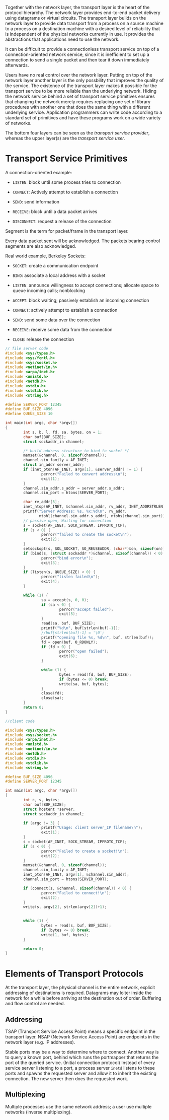 Together with the network layer, the transport layer is the heart of the protocol hierarchy. The network layer provides end-to-end packet delivery using datagrams or virtual circuits. The transport layer builds on the network layer to provide data transport from a process on a source machine to a process on a destination machine with a desired level of reliability that is independent of the physical networks currently in use. It provides the abstractions that applications need to use the network.

 It can be difficult to provide a connectionless transport service on top of a connection-oriented network service, since it is inefficient to set up a connection to send a single packet and then tear it down immediately afterwards. 
 
 Users have no real control over  the network layer.  Putting on top of the network layer another layer is the only possbility that improves the quality of the service. The existence of the transport layer makes it possible for the transport service to be more reliable than the underlying network.  Hiding the network service behind a set of transport service primitives ensures that changing the network merely requires replacing one set of library procedures with another one that does the same thing with a different underlying service. Application programmers can write code according to a standard set of primitives and have these programs work on a wide variety of networks.

The bottom four layers can be seen as the _transport service provider_, whereas the upper layer(s) are the _transport service user_. 

# Transport Service Primitives

A connection-oriented example:

- `LISTEN`: block until some process tries to connection

- `CONNECT`: Actively attempt to establish a connection

- `SEND`: send information

- `RECEIVE`: block until a data packet arrives

- `DISCONNECT`: request a release of the connection

Segment is the term for packet/frame in the transport layer.

Every data packet sent will be acknowledged. The packets bearing control segments are also acknowledged.

Real world example, Berkeley Sockets:

- `SOCKET`: create a communication endpoint

- `BIND`: associate a local address with a socket

- `LISTEN`: announce willingness to accept connections; allocate space to queue incoming calls; nonblocking

- `ACCEPT`: block waiting; passively establish an incoming connection

- `CONNECT`: actively attempt to establish a connection

- `SEND`: send some data over the connection

- `RECEIVE`: receive some data from the connection

- `CLOSE`: release the connection

```c
// file server code
#include <sys/types.h>
#include <sys/fcntl.h>
#include <sys/socket.h>
#include <netinet/in.h>
#include <arpa/inet.h>
#include <unistd.h>
#include <netdb.h>
#include <stdio.h>
#include <stdlib.h>
#include <string.h>

#define SERVER_PORT 12345
#define BUF_SIZE 4096
#define QUEUE_SIZE 10

int main(int argc, char *argv[])
{
        int s, b, l, fd, sa, bytes, on = 1;
        char buf[BUF_SIZE];
        struct sockaddr_in channel;

        /* build address structure to bind to socket */
        memset(&channel, 0, sizeof(channel));
        channel.sin_family = AF_INET;
        struct in_addr server_addr;
        if (inet_pton(AF_INET, argv[1], &server_addr) != 1) {
                perror("Failed to convert address\n");
                exit(1);
        }
        channel.sin_addr.s_addr = server_addr.s_addr;
        channel.sin_port = htons(SERVER_PORT);

        char rv_addr[5];
        inet_ntop(AF_INET, &channel.sin_addr, rv_addr, INET_ADDRSTRLEN);
        printf("Server Address: %s, %x:%d\n", rv_addr,
               ntohl(channel.sin_addr.s_addr), ntohs(channel.sin_port));
        // passive open, Waiting for connection
        s = socket(AF_INET, SOCK_STREAM, IPPROTO_TCP);
        if (s < 0) {
                perror("failed to create the socket\n");
                exit(2);
        }
        setsockopt(s, SOL_SOCKET, SO_REUSEADDR, (char*)&on, sizeof(on));
        if (bind(s, (struct sockaddr *)&channel, sizeof(channel)) < 0) {
                perror("bind error\n");
                exit(3);
        }
        if (listen(s, QUEUE_SIZE) < 0) {
                perror("listen failed\n");
                exit(4);
        }

        while (1) {
                sa = accept(s, 0, 0);
                if (sa < 0) {
                        perror("accept failed");
                        exit(5);
                }
                read(sa, buf, BUF_SIZE);
                printf("%d\n", buf[strlen(buf)-1]);
                //buf[strlen(buf)-1] = '\0';
                printf("opening file %s, %d\n", buf, strlen(buf));
                fd = open(buf, O_RDONLY);
                if (fd < 0) {
                        perror("open failed");
                        exit(6);
                }

                while (1) {
                        bytes = read(fd, buf, BUF_SIZE);
                        if (bytes <= 0) break;
                        write(sa, buf, bytes);
                }
                close(fd);
                close(sa);
        }
        return 0;
}

```

```c
//client code

#include <sys/types.h>
#include <sys/socket.h>
#include <arpa/inet.h>
#include <unistd.h>
#include <netinet/in.h>
#include <netdb.h>
#include <stdio.h>
#include <stdlib.h>
#include <string.h>

#define BUF_SIZE 4096
#define SERVER_PORT 12345

int main(int argc, char *argv[])
{
        int c, s, bytes;
        char buf[BUF_SIZE];
        struct hostent *server;
        struct sockaddr_in channel;

        if (argc != 3) {
                printf("Usage: client server_IP filename\n");
                exit(1);
        }
        s = socket(AF_INET, SOCK_STREAM, IPPROTO_TCP);
        if (s < 0) {
                perror("Failed to create a socket!\n");
                exit(2);
        }
        memset(&channel, 0, sizeof(channel));
        channel.sin_family = AF_INET;
        inet_pton(AF_INET, argv[1], &channel.sin_addr);
        channel.sin_port = htons(SERVER_PORT);

        if (connect(s, &channel, sizeof(channel)) < 0) {
                perror("Failed to connect!\n");
                exit(2);
        }
        write(s, argv[2], strlen(argv[2])+1);
        

        while (1) {
                bytes = read(s, buf, BUF_SIZE);
                if (bytes <= 0) break;
                write(1, buf, bytes);
        }

        return 0;
}

```

# Elements of Transport Protocols


At the transport layer, the physical channel is the entire network, explicit addressing of destinations is required. Datagrams may loiter inside the network for a while before arriving at the destination out of order. Buffering and flow control are needed.

## Addressing

TSAP (Transport Service Access Point) means a specific endpoint in the transport layer. NSAP (Network Service Access Point) are endpoints in the network layer (e.g. IP addresses).

Stable ports may be a way to determine where to connect. Another way is to query a known port, behind which runs the portmapper that returns the port of the queried service. (Initial connection protocol) Instead of every service server listening to a port, a process server `inetd` listens to these ports and spawns the requested server and allow it to inherit the existing connection. The new server then does the requested work.

## Multiplexing

Multiple processes use the same network address; a user use multiple networks (inverse multiplexing).
